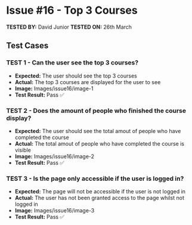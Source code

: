 # Issue #16 - Top 3 Courses

**TESTED BY:** David Junior
**TESTED ON:** 26th March

## Test Cases

### TEST 1 - Can the user see the top 3 courses?

- **Expected:** The user should see the top 3 courses 
- **Actual:** The top 3 courses are displayed for the user to see
- **Image:** Images/issue16/image-1
- **Test Result:** Pass ✅

### TEST 2 - Does the amount of people who finished the course display?

- **Expected:** The user should see the total amout of people who have completed the course
- **Actual:** The total amout of people who have completed the course is visible 
- **Image:** Images/issue16/image-2
- **Test Result:** Pass ✅

### TEST 3 - Is the page only accessible if the user is logged in?

- **Expected:** The page will not be accessible if the user is not logged in 
- **Actual:** The user has not been granted access to the page whilst not logged in 
- **Image:** Images/issue16/image-3
- **Test Result:** Pass ✅


